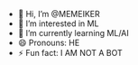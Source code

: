- 👋 Hi, I’m @MEMEIKER
- 👀 I’m interested in ML
- 🌱 I’m currently learning ML/AI
- 😄 Pronouns: HE
- ⚡ Fun fact: I AM NOT A BOT

<!---
MEMEIKER/MEMEIKER is a ✨ special ✨ repository because its `README.md` (this file) appears on your GitHub profile.
You can click the Preview link to take a look at your changes.
--->
